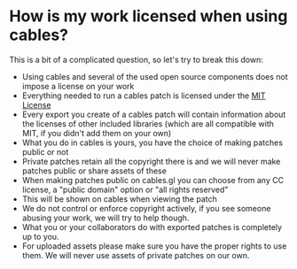 # How is my work licensed when using cables?

This is a bit of a complicated question, so let's try to break this down:

- Using cables and several of the used open source components does not impose a license on your work
- Everything needed to run a cables patch is licensed under the [MIT License](https://opensource.org/licenses/MIT)
- Every export you create of a cables patch will contain information about the licenses of other included libraries (which are all compatible with MIT, if you didn't add them on your own)
- What you do in cables is yours, you have the choice of making patches public or not
- Private patches retain all the copyright there is and we will never make patches public or share assets of these
- When making patches public on cables.gl you can choose from any CC license, a "public domain" option or "all rights reserved"
- This will be shown on cables when viewing the patch
- We do not control or enforce copyright actively, if you see someone abusing your work, we will try to help though.
- What you or your collaborators do with exported patches is completely up to you.
- For uploaded assets please make sure you have the proper rights to use them. We will never use assets of private patches on our own.
